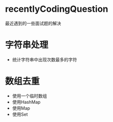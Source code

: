# recentlyCodingQuestion
最近遇到的一些面试题的解决
# 字符串处理
* 统计字符串中出现次数最多的字符
# 数组去重
* 使用一个临时数组
* 使用HashMap
* 使用Map
* 使用Set
